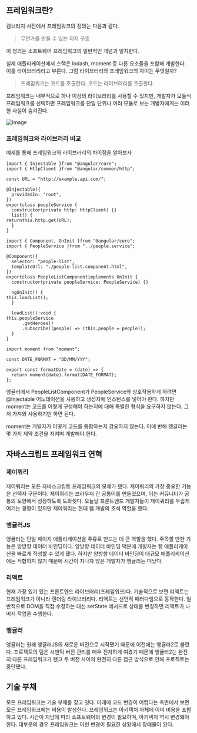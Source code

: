 ## 프레임워크란?

캠브리지 사전에서 프레임워크의 정의는 다음과 같다.

> 무언가를 만들 수 있는 지지 구조
> 

이 정의는 소프트웨어 프레임워크의 일반적인 개념과 일치한다. 

실제 애플리케이션에서 스택은  lodash, moment 등 다른 요소들을 포함해 개발한다. 이를 라이브러리라고 부른다. 그럼 라이브러리와 프레임워크의 차이는 무엇일까?

> 프레임워크는 코드를 호출한다. 코드는 라이브러리를 호출한다.
> 

프레임워크는 내부적으로 하나 이상의 라이브러리를 사용할 수 있지만, 개발자가 모듈식 프레임워크를 선택하면 프레임워크를 단일 단위나 여러 모듈로 보는 개발자에게는 이러한 사실이 숨겨진다.

![image](https://github.com/FrontendStudySeoul/FrontEndDevelopNoFramework/assets/59603529/710eae00-ed81-4d72-86c5-879b71a69979)


### 프레임워크와 라이브러리 비교

예제를 통해 프레임워크와 라이브러리의 차이점을 알아보자

```tsx
import { Injectable }from "@angular/core";
import { HttpClient }from "@angular/common/http";

const URL = "http://example.api.com/";

@Injectable({
  providedIn: "root",
})
exportclass peopleService {
  constructor(private http: HttpClient) {}
  list() {
returnthis.http.get(URL);
  }
}

```

```tsx
import { Component, OnInit }from "@angular/core";
import { PeopleService }from "../people.service";

@Component({
  selector: "people-list",
  templateUrl: "./people-list.component.html",
})
exportclass PeopleListComponentimplements OnInit {
  constructor(private peopleService: PeopleService) {}

  ngOnInit() {
this.loadList();
  }

  loadList():void {
this.peopleService
      .getHeroes()
      .subscribe((people) => (this.people = people));
  }
}

```

```tsx
import moment from "moment";

const DATE_FORMAT = "DD/MM/YYY";

export const formatDate = (date) => {
  return moment(date).format(DATE_FORMAT);
};
```

앵귤러에서 PeopleListComponent가 PeopleService와 상호작용하게 하려면 @Injectable 어노테이션을 사용하고 생성자에 인스턴스를 넣어야 한다. 하지만 moment는 코드를 어떻게 구성해야 하는지에 대해 특별한 형식을 요구하지 않는다. 그저 가져와 사용하기만 하면 된다.

moment는 개발자가 어떻게 코드를 통합하는지 강요하지 않는다. 이에 반해 앵귤러는 몇 가지 제약 조건을 지켜며 개발해야 한다. 

## 자바스크립트 프레임워크 연혁

### 제이쿼리

제이쿼리는 모든 자바스크립트 프레임워크의 모체가 됐다. 제이쿼리의 가장 중요한 기능은 선택자 구문이다. 제이쿼리는 브라우저 간 공통어를 만들었으며, 이는 커뮤니티가 공통의 토양에서 성장하도록 도와줫다. 오늘날 프론트엔드 개발자들이 제이쿼리를 우습게 여기는 경향이 있지만 제이쿼리는 현대 웹 개발의 초석 역할을 했다.

### 앵귤러JS

앵귤러는 단일 페이지 애플리케이션을 주류로 만드는 데 큰 역할을 했다. 주목할 만한 기능은 양방향 데이터 바인딩이다. 양방향 데이터 바인딩 덕분에 개발자는 웹 애플리케이션을 빠르게 작성할 수 있게 됐다. 하지만 양방향 데이터 바인딩이 대규모 애플리케이션에는 적합하지 않기 때문에 시간이 지나자 많은 개발자가 앵귤러는 떠났다.

### 리액트

현재 가장 있기 있는 프론트엔드 라이브러리(프레임워크)다. 기술적으로 보면 리액트는 프레임워크가 아니라 렌더링 라이브러리다. 리액트는 선언적 패러다임으로 동작한다. 일반적으로 DOM을 직접 수정하는 대신 setState 메서드로 상태를 변경하면 리액트가 나머지 작업을 수행한다.

### 앵귤러

앵귤러는 원래 앵귤러JS의 새로운 버전으로 시작됐기 때문에 이전에는 앵귤러2로 불렸다. 프로젝트의 팀은 시맨틱 버전 관리를 매우 진지하게 여겼기 때문에 앵귤러2는 완전히 다른 프레임워크가 됐고 두 버전 사이의 완전히 다른 접근 방식으로 인해 프로젝트는 중단됐다.

## 기술 부채

모든 프레임워크는 기술 부채를 갖고 잇다. 미래에 코드 변경이 어렵다는 측면에서 보면 모든 프레임워크에는 비용이 발생한다. 프레임워크는 아키텍처 자체에 이미 비용을 포함하고 있다. 시간이 지남에 따라 소프트웨어의 변경이 필요하며, 아키텍처 역시 변경돼야 한다. 대부분의 경우 프레임워크는 이런 변경이 필요한 상황에서 장애물이 된다.
